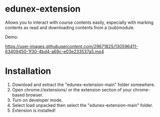 # edunex-extension
Allows you to interact with course contents easily, especially with marking contents as read and downloading contents from a (sub)module.

Demo:

https://user-images.githubusercontent.com/29671825/130596411-63409450-1f30-4bd4-a69c-e03e233537a5.mp4

# Installation
1. Download and extract the "edunex-extension-main" folder somewhere.
2. Open chrome://extensions/ or the extension section of your chrome-based browser.
3. Turn on developer mode.
4. Select load unpacked then select the "edunex-extension-main" folder.
5. Extension is installed!
